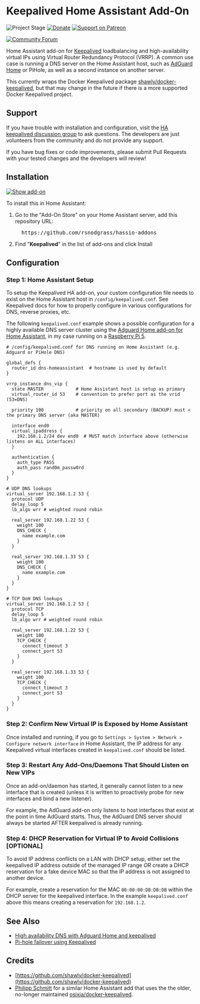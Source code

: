 # Keepalived Home Assistant Add-On

![Project Stage][project-stage-shield]
[![Donate](https://img.shields.io/badge/Donate-PayPal-green.svg)](https://www.paypal.com/cgi-bin/webscr?cmd=_donations&business=WREP29UDAMB6G)
[![Support on Patreon][patreon-shield]][patreon]

[![Community Forum][forum-shield]][forum]

Home Assistant add-on for [Keepalived](https://keepalived.org/) loadbalancing and high-availability virtual IPs using Virtual Router Redundancy Protocol (VRRP). A common use case is running a DNS server on the Home Assistant host, such as [AdGuard Home](https://github.com/hassio-addons/addon-adguard-home) or PiHole, as well as a second instance on another server.

This currently wraps the Docker Keepalived package [shawly/docker-keepalived](https://github.com/shawly/docker-keepalived), but that may change in the future if there is a more supported Docker Keepalived project.

## Support

If you have trouble with installation and configuration, visit the [HA keepalived discussion group](https://community.home-assistant.io/t/using-keepalived-in-a-hassos-installation/404185/5) to ask questions. The developers are just volunteers from the community and do not provide any support. 

If you have bug fixes or code improvements, please submit Pull Requests with your tested changes and the developers will review!

## Installation

[![Show add-on](https://my.home-assistant.io/badges/supervisor_addon.svg)](https://my.home-assistant.io/redirect/supervisor_addon/?addon=f14f1480_keepalived&repository_url=https%3A%2F%2Fgithub.com%2Frsnodgrass%2Fhassio-addons)

To install this in Home Assistant:

1. Go to the "Add-On Store" on your Home Assistant server, add this repository URL:
   
   <pre>
     https://github.com/rsnodgrass/hassio-addons
   </pre>

2. Find "__Keepalived__" in the list of add-ons and click Install

## Configuration

### Step 1: Home Assistant Setup

To setup the Keepalived HA add-on, your custom configuration file needs to exist on the Home Assistant host in `/config/keepalived.conf`.  See Keepalived docs for how to properly configure in various configurations for DNS, reverse proxies, etc.

The following  `keepalived.conf` example shows a possible configuration for a highly available DNS server cluster using the [Adguard Home add-on for Home Assistant](https://github.com/hassio-addons/addon-adguard-home), in my case running on a [Raspberry Pi 5](https://amzn.to/3CFo8nR).

```
# /config/keepalived.conf for DNS running on Home Assistant (e.g. Adguard or PiHole DNS)

global_defs {
  router_id dns-homeassistant  # hostname is used by default
}

vrrp_instance dns_vip {
  state MASTER            # Home Assistant host is setup as primary
  virtual_router_id 53    # convention to prefer port as the vrid (53=DNS)

  priority 100            # priority on all secondary (BACKUP) must < the primary DNS server (aka MASTER)

  interface end0
  virtual_ipaddress {
    192.168.1.2/24 dev end0  # MUST match interface above (otherwise listens on ALL interfaces)
  }

  authentication {
    auth_type PASS
    auth_pass rand0m_passw0rd
  }
}

# UDP DNS lookups
virtual_server 192.168.1.2 53 {
  protocol UDP
  delay_loop 5
  lb_algo wrr # weighted round robin

  real_server 192.168.1.22 53 {
    weight 100
    DNS_CHECK {
      name example.com
    }
  }

  real_server 192.168.1.33 53 {
    weight 100
    DNS_CHECK {
      name example.com
    }
  }
}

# TCP DoH DNS lookups
virtual_server 192.168.1.2 53 {
  protocol TCP
  delay_loop 5
  lb_algo wrr # weighted round robin

  real_server 192.168.1.22 53 {
    weight 100
    TCP_CHECK {
      connect_timeout 3
      connect_port 53
    }
  }

  real_server 192.168.1.33 53 {
    weight 100
    TCP_CHECK {
      connect_timeout 3
      connect_port 53
    }
  }
}
```

### Step 2: Confirm New Virtual IP is Exposed by Home Assistant

Once installed and running, if you go to `Settings > System > Network > Configure network interface` in Home Assistant, the IP address for any Keepalived virtual interfaces created in `keepalived.conf` should be listed.

### Step 3: Restart Any Add-Ons/Daemons That Should Listen on New VIPs

Once an add-on/daemon has started, it generally cannot listen to a new interface that is created (unless it is written to proactively probe for new interfaces and bind a new listener).

For example, the AdGuard add-on only listens to host interfaces that exist at the point in time AdGuard starts. Thus, the AdGuard DNS server should always be started AFTER keepalived is already running.

### Step 4: DHCP Reservation for Virtual IP to Avoid Collisions [OPTIONAL]

To avoid IP address conflicts on a LAN with DHCP setup, either set the keepalived IP address outside of the managed IP range *OR* create a DHCP reservation for a fake device MAC so that the IP address is not assigned to another device. 

For example, create a reservation for the MAC `00:00:00:DB:DB:DB` within the DHCP server for the keepalived interface. In the example `keepalived.conf` above this means creating a reservation for `192.168.1.2`.

## See Also

* [High availability DNS with Adguard Home and keepalived](https://realmenweardress.es/2024/05/dockerised-vip-accessible-dns/)
* [Pi-hole failover using Keepalived](https://davidshomelab.com/pi-hole-failover-with-keepalived/)

## Credits

* [https://github.com/shawly/docker-keepalived](https://github.com/shawly/docker-keepalived)
* [Philipp Schmitt](https://github.com/pschmitt/home-assistant-addons) for a similar Home Assistant add that uses the the older, no-longer maintained [osixia/docker-keepalived](https://github.com/osixia/docker-keepalived).



[forum-shield]: https://img.shields.io/badge/community-forum-brightgreen.svg
[forum]: https://community.home-assistant.io/t/using-keepalived-in-a-hassos-installation/404185/5
[patreon]: https://www.patreon.com/rsnodgrass
[patreon-shield]: https://img.shields.io/endpoint.svg?url=https%3A%2F%2Fshieldsio-patreon.vercel.app%2Fapi%3Fusername%3Drsnodgrass%26type%3Dpatrons&style=for-the-badge
[project-stage-shield]: https://img.shields.io/badge/project%20stage-production%20ready-brightgreen.svg
